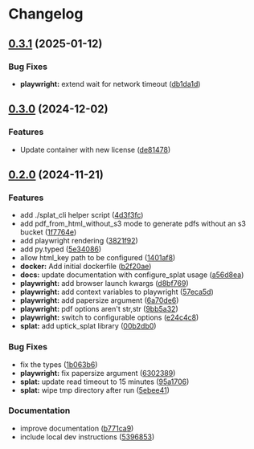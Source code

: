 # Changelog

## [0.3.1](https://github.com/uptick/splat/compare/splat-v0.3.0...splat-v0.3.1) (2025-01-12)


### Bug Fixes

* **playwright:** extend wait for network timeout ([db1da1d](https://github.com/uptick/splat/commit/db1da1d1acd910355cab13f42220d756037ceb61))

## [0.3.0](https://github.com/uptick/splat/compare/splat-v0.2.0...splat-v0.3.0) (2024-12-02)


### Features

* Update container with new license ([de81478](https://github.com/uptick/splat/commit/de81478bd724d6521a2a8503653ea6c41c0aef21))

## [0.2.0](https://github.com/uptick/splat/compare/splat-v0.1.8...splat-v0.2.0) (2024-11-21)


### Features

* add ./splat_cli helper script ([4d3f3fc](https://github.com/uptick/splat/commit/4d3f3fc458941e04efb8a7e2e58ad15076dea1e9))
* add pdf_from_html_without_s3 mode to generate pdfs without an s3 bucket ([1f7764e](https://github.com/uptick/splat/commit/1f7764efa983e59436f0943b59cf296dacdee15e))
* add playwright rendering ([3821f92](https://github.com/uptick/splat/commit/3821f92e5f022370d16f7a212cdde3551d7c42a5))
* add py.typed ([5e34086](https://github.com/uptick/splat/commit/5e340862e443f7633da3660107ab3522adcd335f))
* allow html_key path to be configured ([1401af8](https://github.com/uptick/splat/commit/1401af88028d4968cb85a6520e3372c64f581d7e))
* **docker:** Add initial dockerfile ([b2f20ae](https://github.com/uptick/splat/commit/b2f20aefa6dd2a50e0d50b8c65fed5374cc200a8))
* **docs:** update documentation with configure_splat usage ([a56d8ea](https://github.com/uptick/splat/commit/a56d8ea44dcc83bdc426f3fa98d955b1936f3879))
* **playwright:** add browser launch kwargs ([d8bf769](https://github.com/uptick/splat/commit/d8bf769442cbd53925da8b75b3814f951c58ee22))
* **playwright:** add context variables to playwright ([57eca5d](https://github.com/uptick/splat/commit/57eca5db09ff8f73c7ab0e99a23d791c8bae53a1))
* **playwright:** add papersize argument ([6a70de6](https://github.com/uptick/splat/commit/6a70de6d6bcef3e3fdc6cf1afb75d833a79578a9))
* **playwright:** pdf options aren't str,str ([9bb5a32](https://github.com/uptick/splat/commit/9bb5a323c6ddc1e1a1ea5e5d7edbb9ce7e63a3f4))
* **playwright:** switch to configurable options ([e24c4c8](https://github.com/uptick/splat/commit/e24c4c842edaf586019d8ab0a71bc5863bce45fb))
* **splat:** add uptick_splat library ([00b2db0](https://github.com/uptick/splat/commit/00b2db04f639d2caec0d2356bfe1b467ec089bd6))


### Bug Fixes

* fix the types ([1b063b6](https://github.com/uptick/splat/commit/1b063b6a20fa1dada98f07f01868c72a546f7785))
* **playwright:** fix papersize argument ([6302389](https://github.com/uptick/splat/commit/6302389094c2d3e0bffb45f663e061400a4d5e1b))
* **splat:** update read timeout to 15 minutes ([95a1706](https://github.com/uptick/splat/commit/95a1706f40e2f1b71f5dc331f7a0efa5b7be3086))
* **splat:** wipe tmp directory after run ([5ebee41](https://github.com/uptick/splat/commit/5ebee419bff46a9c8569c33f2dcd8690d3a5bcbf))


### Documentation

* improve documentation ([b771ca9](https://github.com/uptick/splat/commit/b771ca984e24ea9c16e8a6fa20e374633fea9b97))
* include local dev instructions ([5396853](https://github.com/uptick/splat/commit/5396853ee7d8e258bec7abb45cdd28b77488c4d6))
